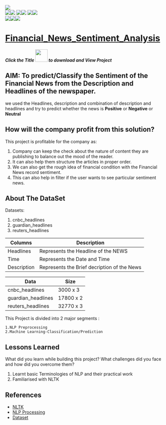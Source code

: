 <img src="https://img.shields.io/badge/Build%20with-Python-important?style=for-the-badge"> <br><img src="https://img.shields.io/badge/Using-Numpy-brightgreen?style=for-the-badge"><img src="https://img.shields.io/badge/-Pandas-green?style=for-the-badge"> <img src="https://img.shields.io/badge/-Matplotlib-pink?style=for-the-badge"><img src="https://img.shields.io/badge/-Seaborn-red?style=for-the-badge"> <img src="https://img.shields.io/badge/-Sklearn-blue?style=for-the-badge"><img src="https://img.shields.io/badge/-NLTK-darkblue?style=for-the-badge"><br>
<img src="https://img.shields.io/badge/Domain-Machine%20Learning-purple?style=for-the-badge"><img src="https://img.shields.io/badge/-NLP-magenta?style=for-the-badge"><img src="https://img.shields.io/badge/-Sentiment_Analysis-yellow?style=for-the-badge">

# [Financial_News_Sentiment_Analysis](https://drive.google.com/uc?export=download&id=1j0C2CYRiJ5gZFq-cqEJVy5DTuxXxjJhc)
***Click the Title <img src="https://emojipedia-us.s3.amazonaws.com/source/skype/289/index-pointing-up_261d-fe0f.png" height=40> to download and View Project***

## **AIM: To predict/Classify the Sentiment of the Financial News from the Description and Headlines of the newspaper.**
we used the Headlines, description and combination of description and headlines and try to predict whether the news is **Positive** or **Negative** or **Neutral** 

## How will the company profit from this solution?

This project is profitable for the company as:

1. Company can keep the check about the nature of content they are publishing to balance out the mood of the reader.
2. It can also help them structure the articles in proper order.
3. We can also get the rough idea of financial condition with the Financial News record sentiment.
4. This can also help in filter if the user wants to see particular sentiment news.

## About The DataSet 
Datasets:
1. cnbc_headlines
2. guardian_headlines
3. reuters_headlines

| Columns | Description |
| --- | --- |
|Headlines|Represents the Headline of the NEWS|
|Time          | Represents the Date and Time|
|Description    | Represents the Brief decription of the News|

| Data | Size |
| --- | --- |
|cnbc_headlines| 3000 x 3|  
|guardian_headlines | 17800 x 2|
|reuters_headlines | 32770 x 3|

This Project is divided into 2 major segments :

    1.NLP Preprocessing
    2.Machine Learning-Classification/Prediction

## Lessons Learned

What did you learn while building this project? What challenges did you face and how did you overcome them?
1. Learnt basic Terminologies of NLP and their practical work
2. Familiarised with NLTK

## References

 - [NLTK](https://www.nltk.org/)
 - [NLP Processing](https://www.pluralsight.com/guides/importance-of-text-pre-processing)
 - [Dataset](https://www.kaggle.com/datasets/notlucasp/financial-news-headlines?select=cnbc_headlines.csv)
